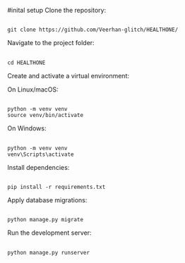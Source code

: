 #inital setup
Clone the repository:

##
    git clone https://github.com/Veerhan-glitch/HEALTHONE/
    
Navigate to the project folder:

##
    cd HEALTHONE
    
Create and activate a virtual environment:

On Linux/macOS:

##
    python -m venv venv
    source venv/bin/activate

On Windows:
##
    python -m venv venv
    venv\Scripts\activate
    
Install dependencies:

##
    pip install -r requirements.txt


Apply database migrations:

##
    python manage.py migrate


Run the development server:

##
    python manage.py runserver
